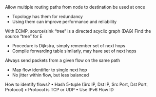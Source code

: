 Allow multiple routing paths from node to destination be used at once
- Topology has them for redundancy
- Using them can improve performance and reliability

With ECMP, source/sink “tree” is a directed acyclic graph (DAG)
Find the source “tree” for E
- Procedure is Dijkstra, simply remember set of next hops
- Compile forwarding table similarly, may have set of next hops

Always send packets from a given flow on the same path
- Map flow identifier to single next hop
- No jitter within flow, but less balanced

How to identify flows?
• Hash 5-tuple (Src IP, Dst IP, Src Port, Dst Port, Protocol)
• Protocol is TCP or UDP
• Use IPv6 Flow ID